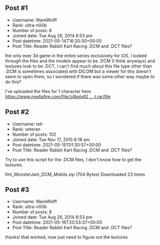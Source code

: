## Post #1
- Username: WareWolff
- Rank: ultra-n00b
- Number of posts: 8
- Joined date: Tue Aug 26, 2014 6:53 pm
- Post datetime: 2021-05-14T16:20:30+00:00
- Post Title: Reader Rabbit Kart Racing .DCM and .DCT files?

the only ever 3d game in the entire series exclusively for iOS, I looked through the files and the models appear to be .DCM (I think anyways) and textures look to be .DCT, I can't find much about this file type other than .DCM is sometimes associated with DICOM but a viewer for this doesn't seem to open them, so I wondered if there was some other way maybe to do this?

I've uploaded the files for 1 character here
[https://www.mediafire.com/file/z4kelx62 ... t.rar/file](https://www.mediafire.com/file/z4kelx62zrqp6pg/Reader+Rabbit.rar/file)
## Post #2
- Username: reh
- Rank: veteran
- Number of posts: 102
- Joined date: Tue Nov 17, 2015 6:18 am
- Post datetime: 2021-05-15T01:30:57+00:00
- Post Title: Reader Rabbit Kart Racing .DCM and .DCT files?

Try to use this script for the .DCM files, I don't know how to get the textures.


 fmt_MonsterJam_DCM_Mobile.zip
(704 Bytes) Downloaded 23 times
## Post #3
- Username: WareWolff
- Rank: ultra-n00b
- Number of posts: 8
- Joined date: Tue Aug 26, 2014 6:53 pm
- Post datetime: 2021-05-16T20:53:37+00:00
- Post Title: Reader Rabbit Kart Racing .DCM and .DCT files?

thanks! that worked, now just need to figure out the textures
